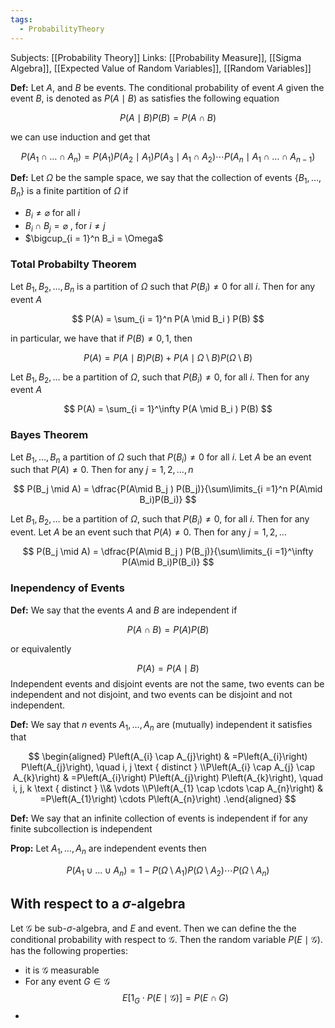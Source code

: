 ```yaml
---
tags:
  - ProbabilityTheory
---
```

Subjects: [[Probability Theory]]
Links: [[Probability Measure]], [[Sigma Algebra]], [[Expected Value of Random Variables]], [[Random Variables]]

**Def:** Let $A$, and $B$ be events. The conditional probability of event $A$ given the event $B$, is denoted as ${P(A \mid B)}$ as satisfies the following equation

$$ P(A\mid B) P(B) = P(A\cap B) $$

we can use induction and get that

$$ P(A_1 \cap \dots\cap A_n) = P(A_1) P(A_2\mid A_1) P(A_3 \mid A_1 \cap A_2) \cdots P(A_n \mid A_1 \cap \dots \cap A_{n-1}) $$

********Def:******** Let $\Omega$ be the sample space, we say that the collection of events $\{ B_1, \dots , B_n\}$ is a finite partition of $\Omega$ if

- $B_i \ne \varnothing$ for all $i$
- $B_i \cap B_j = \varnothing$ , for $i \ne j$
- $\bigcup_{i = 1}^n B_i = \Omega$

### Total Probabilty Theorem

Let $B_1, B_2, \dots, B_n$ is a partition of $\Omega$ such that $P(B_i) \ne 0$ for all $i$. Then for any event $A$

$$ P(A) = \sum_{i = 1}^n P(A \mid B_i ) P(B) $$

in particular, we have that if $P(B) \ne 0, 1$, then

$$ P(A) = P(A \mid B) P(B)+P(A \mid \Omega \setminus B) P(\Omega \setminus B) $$

Let $B_1, B_2, \dots$ be a partition of $\Omega$, such that $P(B_i )\ne 0$, for all $i$. Then for any event $A$

$$ P(A) = \sum_{i = 1}^\infty P(A \mid B_i ) P(B) $$

### Bayes Theorem

Let $B_1, \dots, B_n$ a partition of $\Omega$ such that $P(B_i) \ne 0$ for all $i$. Let $A$ be an event such that $P(A) \ne 0$. Then for any $j = 1, 2, \dots, n$

$$ P(B_j \mid A) = \dfrac{P(A\mid B_j ) P(B_j)}{\sum\limits_{i =1}^n P(A\mid B_i)P(B_i)} $$

Let $B_1, B_2, \dots$ be a partition of $\Omega$, such that $P(B_i )\ne 0$, for all $i$. Then for any event. Let $A$ be an event such that $P(A) \ne 0$. Then for any $j = 1, 2, \dots$

$$ P(B_j \mid A) = \dfrac{P(A\mid B_j ) P(B_j)}{\sum\limits_{i =1}^\infty P(A\mid B_i)P(B_i)} $$

### Inependency of Events

**Def:** We say that the events $A$ and $B$ are independent if

$$ P(A\cap B) =P(A)P(B) $$

or equivalently

$$ P(A) = P(A \mid B) $$Independent events and disjoint events are not the same, two events can be independent and not disjoint, and two events can be disjoint and not independent.

**Def:** We say that $n$ events $A_1, \dots, A_n$ are (mutually) independent it satisfies that

$$ \begin{aligned} P\left(A_{i} \cap A_{j}\right) & =P\left(A_{i}\right) P\left(A_{j}\right), \quad i, j \text { distinct } \\P\left(A_{i} \cap A_{j} \cap A_{k}\right) & =P\left(A_{i}\right) P\left(A_{j}\right) P\left(A_{k}\right), \quad i, j, k \text { distinct } \\& \vdots \\P\left(A_{1} \cap \cdots \cap A_{n}\right) & =P\left(A_{1}\right) \cdots P\left(A_{n}\right) .\end{aligned} $$

********Def:******** We say that an infinite collection of events is independent if for any finite subcollection is independent

**Prop:** Let $A_1, \dots, A_n$ are independent events then

$$ P(A_1 \cup \dots \cup A_n) = 1-P(\Omega\setminus A_1)P(\Omega\setminus A_2) \cdots P(\Omega\setminus A_n) $$

## With respect to a $\sigma$-algebra

Let $\mathscr G$ be sub-$\sigma$-algebra, and $E$ and event. Then we can define the the conditional probability with respect to $\mathscr G$. Then the random variable $P(E \mid \mathscr G)$. has the following properties:
- it is $\mathscr G$ measurable
-  For any event $G \in \mathscr G$ $$E[1_G \cdot P(E \mid \mathscr G)] = P(E \cap G)$$
- 